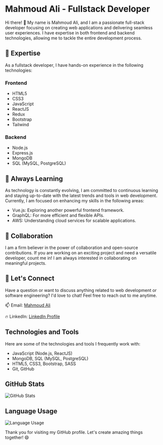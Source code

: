 # Mahmoud Ali - Fullstack Developer

Hi there! 👋 My name is Mahmoud Ali, and I am a passionate full-stack developer focusing on creating web applications and delivering seamless user experiences. I have expertise in both frontend and backend technologies, allowing me to tackle the entire development process.

## 🌟 Expertise

As a fullstack developer, I have hands-on experience in the following technologies:

### Frontend
- HTML5
- CSS3
- JavaScript
- ReactJS
- Redux
- Bootstrap
- Tailwind

### Backend
- Node.js
- Express.js
- MongoDB
- SQL (MySQL, PostgreSQL)

## 🌱 Always Learning

As technology is constantly evolving, I am committed to continuous learning and staying up-to-date with the latest trends and tools in web development. Currently, I am focused on enhancing my skills in the following areas:

- Vue.js: Exploring another powerful frontend framework.
- GraphQL: For more efficient and flexible APIs.
- AWS: Understanding cloud services for scalable applications.

## 👯 Collaboration

I am a firm believer in the power of collaboration and open-source contributions. If you are working on an exciting project and need a versatile developer, count me in! I am always interested in collaborating on meaningful projects.

## 💬 Let's Connect

Have a question or want to discuss anything related to web development or software engineering? I'd love to chat! Feel free to reach out to me anytime.

📫 Email: [Mahmoud Ali](mailto:alim4697@gmail.com)

🔥 LinkedIn: [LinkedIn Profile]([https://www.linkedin.com/in/mahmoud-ali-69a5a3190/])



## Technologies and Tools

Here are some of the technologies and tools I frequently work with:

- JavaScript (Node.js, ReactJS)
- MongoDB, SQL (MySQL, PostgreSQL)
- HTML5, CSS3, Bootstrap, SASS
- Git, GitHub

## GitHub Stats

![GitHub Stats](https://github-readme-stats.vercel.app/api?username=MahmoudAliEid&show_icons=true&count_private=true&hide=prs&theme=radical)

## Language Usage

![Language Usage](https://github-readme-stats.vercel.app/api/top-langs/?username=MahmoudAliEid&layout=compact&theme=radical)

Thank you for visiting my GitHub profile. Let's create amazing things together! 😄


<!---
MahmoudAliEid/MahmoudAliEid is a ✨ special ✨ repository because its `README.md` (this file) appears on your GitHub profile.
You can click the Preview link to take a look at your changes.
--->
